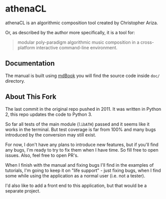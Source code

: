 # athenaCL

athenaCL is an algorithmic composition tool created by Christopher Ariza.

Or, as described by the author more specifically, it is a tool for:
> modular poly-paradigm algorithmic music composition in a cross-platform
> interactive command-line environment.




## Documentation

The manual is built using [mdBook](https://rust-lang.github.io/mdBook) you will
find the source code inside `doc/` directory.




## About This Fork

The last commit in the original repo pushed in 2011. It was written in Python 2,
this repo updates the code to Python 3.

So far all tests of the main module (`libATH`) passed and it seems like it works
in the terminal.  But test coverage is far from 100% and many bugs introduced by
the conversion may still exist.

For now, I don't have any plans to introduce new features, but if you'll find
any bugs, I'm ready to try to fix them when I have time. So fill free to open
issues. Also, feel free to open PR's.

When I finish with the manual and fixing bugs I'll find in the examples of
tutorials, I'm going to keep it on "life support" - just fixing bugs, when I
find some while using the application as a normal user (i.e. not a tester).

I'd also like to add a front end to this application, but that would be a
separate project.
